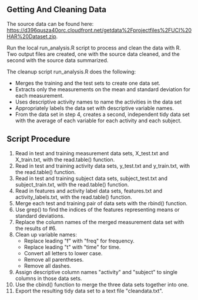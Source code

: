 ## Getting And Cleaning Data

The source data can be found here: https://d396qusza40orc.cloudfront.net/getdata%2Fprojectfiles%2FUCI%20HAR%20Dataset.zip.

Run the local run_analysis.R script to process and clean the data with R.
Two output files are created, one with the source data cleaned, and the second with the source data summarized.

The cleanup script run_analysis.R does the following:
- Merges the training and the test sets to create one data set.
- Extracts only the measurements on the mean and standard deviation for each measurement.
- Uses descriptive activity names to name the activities in the data set
- Appropriately labels the data set with descriptive variable names.
- From the data set in step 4, creates a second, independent tidy data set with the average of each variable for each activity and each subject.


Script Procedure
-------------------
1. Read in test and training measurement data sets, X_test.txt and X_train.txt, with the read.table() function.
2. Read in test and training activity data sets, y_test.txt and y_train.txt, with the read.table() function.
3. Read in test and training subject data sets, subject_test.txt and subject_train.txt, with the read.table() function.
4. Read in features and activity label data sets, features.txt and activity_labels.txt, with the read.table() function.
5. Merge each test and training pair of data sets with the rbind() function.
6. Use grep() to find the indices of the features representing means or standard deviations.
7. Replace the column names of the merged measurement data set with the results of #6.
8. Clean up variable names:
    - Replace leading "f" with "freq" for frequency.
    - Replace leading "t" with "time" for time.
    - Convert all letters to lower case.
    - Remove all parentheses.
    - Remove all dashes.
9. Assign descriptive column names "activity" and "subject" to single columns in those data sets.
10. Use the cbind() function to merge the three data sets together into one.
11. Export the resulting tidy data set to a text file "cleandata.txt".


